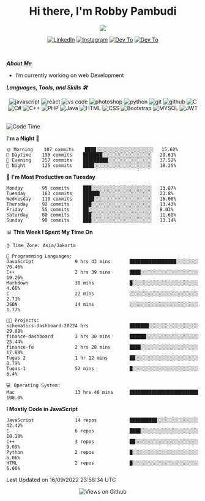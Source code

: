 <div align="center">
   <h1>Hi there, I'm Robby Pambudi </h1>

<img src="https://pronoun.cyou/x/y?subject=He&object=Him&height=20"> 
</div>

<p align='center'>
   <a href="https://www.linkedin.com/in/robbypambudi" target="_blank"><img src="https://img.shields.io/badge/LinkedIn-0077B5?style=for-the-badge&logo=linkedin&logoColor=white" alt="LinkedIn"></a>
   <a href="https://www.instagram.com/robbypambudi" target="_blank"><img src="https://img.shields.io/badge/Instagram-E4405F?style=for-the-badge&logo=instagram&logoColor=white" alt="Instagram"></a>
   <a href="https://dev.to/robbypambudi" target="_blank"><img src="https://img.shields.io/badge/dev.to-0A0A0A?style=for-the-badge&logo=dev.to&logoColor=white" alt="Dev To"></a>
   <a href="https://www.facebook.com/robbyulungpambudi" target="_blank"><img src="https://img.shields.io/badge/Facebook-1877F2?style=for-the-badge&logo=facebook&logoColor=white" alt="Dev To"></a>

</p> <p>
<br>
   
***About Me***
   
- I’m currently working on web Development
 
   
***Languages, Tools, and Skills 🛠***

   <div align="center">
   <img src="https://img.shields.io/badge/JavaScript-F7DF1E?style=for-the-badge&logo=javascript&logoColor=black" alt="javascript" />
      <img src="https://img.shields.io/badge/React-61DAFB?style=for-the-badge&logo=react&logoColor=black" alt="react" />
      <img src="https://img.shields.io/badge/vs%20code-007ACC?style=for-the-badge&logo=visual%20studio%20code&logoColor=white" alt="vs code" />
      <img src="https://img.shields.io/badge/adobe%20photoshop-31A8FF?style=for-the-badge&logo=adobe%20photoshop&logoColor=white" alt="photoshop" />
      <img src="https://img.shields.io/badge/python-3776AB?style=for-the-badge&logo=python&logoColor=white" alt="python" />
      <img src="https://img.shields.io/badge/Git-F05032?style=for-the-badge&logo=git&logoColor=white" alt="git" />
      <img src="https://img.shields.io/badge/GitHub-100000?style=for-the-badge&logo=github&logoColor=white" alt="github" />
      <img src="https://img.shields.io/badge/c-%2300599C.svg?style=for-the-badge&logo=c&logoColor=white" alt="C" />
      <img src="https://img.shields.io/badge/c%23-%23239120.svg?style=for-the-badge&logo=c-sharp&logoColor=white" alt="C#" />
      <img src="https://img.shields.io/badge/c++-%2300599C.svg?style=for-the-badge&logo=c%2B%2B&logoColor=white" alt="C++" />   
      <img src="https://img.shields.io/badge/PHP-777BB4?style=for-the-badge&logo=php&logoColor=white" alt="PHP" />
      <img src="https://img.shields.io/badge/Java-ED8B00?style=for-the-badge&logo=java&logoColor=white" alt="Java"/>
      <img src="https://img.shields.io/badge/HTML5-E34F26?style=for-the-badge&logo=html5&logoColor=white" alt="HTML" />
      <img src="https://img.shields.io/badge/CSS-239120?&style=for-the-badge&logo=css3&logoColor=white" alt ="CSS" />
      <img src="https://img.shields.io/badge/Bootstrap-563D7C?style=for-the-badge&logo=bootstrap&logoColor=white" alt="Bootstrap" />
      <img src="https://img.shields.io/badge/MySQL-00000F?style=for-the-badge&logo=mysql&logoColor=white" alt="MYSQL" />
      <img src="https://img.shields.io/badge/json%20web%20tokens-323330?style=for-the-badge&logo=json-web-tokens&logoColor=pink" alt="JWT" />
      
   </div><br>
   
<!--START_SECTION:waka-->
![Code Time](http://img.shields.io/badge/Code%20Time-9%20hrs%2028%20mins-blue)

**I'm a Night 🦉** 

```text
🌞 Morning    107 commits    ████░░░░░░░░░░░░░░░░░░░░░   15.62% 
🌆 Daytime    196 commits    ███████░░░░░░░░░░░░░░░░░░   28.61% 
🌃 Evening    257 commits    █████████░░░░░░░░░░░░░░░░   37.52% 
🌙 Night      125 commits    ████░░░░░░░░░░░░░░░░░░░░░   18.25%

```
📅 **I'm Most Productive on Tuesday** 

```text
Monday       95 commits     ███░░░░░░░░░░░░░░░░░░░░░░   13.87% 
Tuesday      163 commits    ██████░░░░░░░░░░░░░░░░░░░   23.8% 
Wednesday    110 commits    ████░░░░░░░░░░░░░░░░░░░░░   16.06% 
Thursday     92 commits     ███░░░░░░░░░░░░░░░░░░░░░░   13.43% 
Friday       55 commits     ██░░░░░░░░░░░░░░░░░░░░░░░   8.03% 
Saturday     80 commits     ███░░░░░░░░░░░░░░░░░░░░░░   11.68% 
Sunday       90 commits     ███░░░░░░░░░░░░░░░░░░░░░░   13.14%

```


📊 **This Week I Spent My Time On** 

```text
⌚︎ Time Zone: Asia/Jakarta

💬 Programming Languages: 
JavaScript               9 hrs 43 mins       █████████████████░░░░░░░░   70.46% 
C++                      2 hrs 39 mins       ████░░░░░░░░░░░░░░░░░░░░░   19.26% 
Markdown                 38 mins             █░░░░░░░░░░░░░░░░░░░░░░░░   4.66% 
C                        22 mins             ░░░░░░░░░░░░░░░░░░░░░░░░░   2.71% 
JSON                     14 mins             ░░░░░░░░░░░░░░░░░░░░░░░░░   1.77%

🐱‍💻 Projects: 
schematics-dashboard-20224 hrs               ███████░░░░░░░░░░░░░░░░░░   29.08% 
finance-dashboard        3 hrs 30 mins       ██████░░░░░░░░░░░░░░░░░░░   25.44% 
finance-fe               2 hrs 28 mins       ████░░░░░░░░░░░░░░░░░░░░░   17.88% 
Tugas 2                  1 hr 12 mins        ██░░░░░░░░░░░░░░░░░░░░░░░   8.79% 
Tugas-1                  52 mins             █░░░░░░░░░░░░░░░░░░░░░░░░   6.4%

💻 Operating System: 
Mac                      13 hrs 48 mins      █████████████████████████   100.0%

```

**I Mostly Code in JavaScript** 

```text
JavaScript               14 repos            ██████████░░░░░░░░░░░░░░░   42.42% 
C                        6 repos             ████░░░░░░░░░░░░░░░░░░░░░   18.18% 
C++                      3 repos             ██░░░░░░░░░░░░░░░░░░░░░░░   9.09% 
Python                   2 repos             █░░░░░░░░░░░░░░░░░░░░░░░░   6.06% 
HTML                     2 repos             █░░░░░░░░░░░░░░░░░░░░░░░░   6.06%

```



 Last Updated on 16/09/2022 23:58:34 UTC
<!--END_SECTION:waka-->

<div align="center">
<img src="https://komarev.com/ghpvc/?username=robbypambudi&color=green" alt="Views on Github" />
</div>

